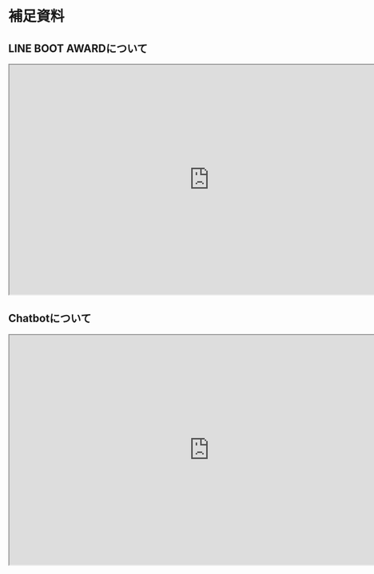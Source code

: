 # 補足資料

## LINE BOOT AWARDについて
<iframe src="https://drive.google.com/file/d/1b1WHxeV-_7wJncQ-TXcdqzxIog-jql8p/preview" width="800" height="460"></iframe>

## Chatbotについて
<iframe src="https://drive.google.com/file/d/1_pizsqf_iGoWKWYOOO0a4Vl4Dk0tdkpT/preview" width="800" height="460"></iframe>

